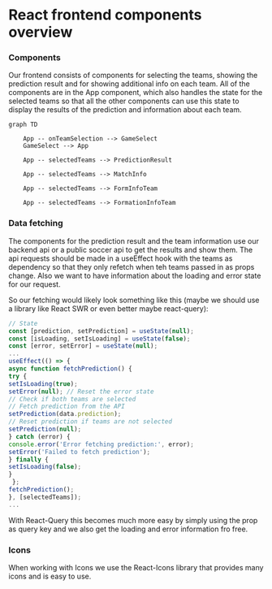 # React frontend components overview

### Components

Our frontend consists of components for selecting the teams, showing the prediction result and for showing additional info on each team. All of the components are in the App component, which also handles the state for the selected teams so that all the other components can use this state to display the results of the prediction and information about each team.

```mermaid
graph TD
 
    App -- onTeamSelection --> GameSelect
    GameSelect --> App
    
    App -- selectedTeams --> PredictionResult
    
    App -- selectedTeams --> MatchInfo
    
    App -- selectedTeams --> FormInfoTeam
    
    App -- selectedTeams --> FormationInfoTeam

```

### Data fetching

The components for the prediction result and the team information use our backend api or a public soccer api to get the results and show them. The api requests should be made in a useEffect hook with the teams as dependency so that they only refetch when teh teams passed in as props change. Also we want to have information about the loading and error state for our request.

So our fetching would likely look something like this (maybe we should use a library like React SWR or even better maybe react-query):

```javascript
// State
const [prediction, setPrediction] = useState(null);
const [isLoading, setIsLoading] = useState(false);
const [error, setError] = useState(null);
...
useEffect(() => {
async function fetchPrediction() {
try {
setIsLoading(true);
setError(null); // Reset the error state
// Check if both teams are selected
// Fetch prediction from the API
setPrediction(data.prediction);
// Reset prediction if teams are not selected
setPrediction(null);
} catch (error) {
console.error('Error fetching prediction:', error);
setError('Failed to fetch prediction');
} finally {
setIsLoading(false);
}
 };
fetchPrediction();
}, [selectedTeams]);
...
```

With React-Query this becomes much more easy by simply using the prop as query key and we also get the loading and error information fro free.

### Icons 

When working with Icons we use the React-Icons library that provides many icons and is easy to use.


